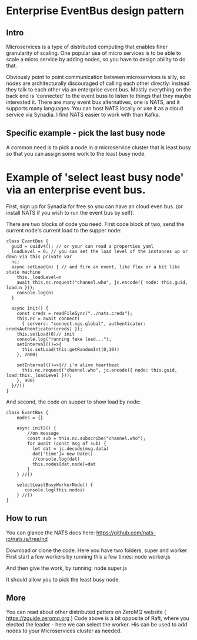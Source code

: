 # Enterprise EventBus design pattern

## Intro
Microservices is a type of distributed computing that enables finer granularity of scaling. 
One popular use of micro services is to be able to scale a micro service by adding nodes, so you have to design ability to do that.

Obviously point to point communication between microservices is silly, so nodes are architecturally discouraged of calling each other directly: instead they talk to each other via an enterprise event bus. Mostly everything on the back end is 'connected' to the event buss to listen to things that they maybe interested it. There are many event bus alternatives, one is NATS, and it supports many languages. You can host NATS locally or use it as a cloud service via Synadia. I find NATS easier to work with than Kafka.


## Specific example - pick the last busy node

A common need is to pick a node in *a* microservice cluster that is least busy so that you can assign some work to the least busy node.

# Example of 'select least busy node' via an enterprise event bus.
First, sign up for Synadia for free so you can have an cloud even bus. (or install NATS if you wish to run the event bus by self).

There are two blocks of code you need. First code block of two, send the current node's current load to the supper node:
```
class EventBus {
  guid = uuidv4(); // or your can read a properties yaml
 _loadLevel = 0; // you can set the load level of the instances up or down via this private var
  nc;
  async setLoad(n) { // and fire an event, like flux or a bit like state machine
    this._loadLevel=n
    await this.nc.request("channel.who", jc.encode({ node: this.guid, load:n }));
    console.log(n)
  }

  async init() {
    const creds = readFileSync("../nats.creds");
    this.nc = await connect(
      { servers: "connect.ngs.global", authenticator: credsAuthenticator(creds) });
    this.setLoad(0)// init
    console.log("running fake load...");
    setInterval(()=>{
      this.setLoad(this.getRandomInt(0,10))
    }, 2000)

    setInterval(()=>{// i'm alive heartbeat
      this.nc.request("channel.who", jc.encode({ node: this.guid, load:this._loadLevel }));
    }, 900)
  }//()
}
```


And second, the code on supper to show load by node:

```
class EventBus {
    nodes = {}

    async init2() {
        //on message
        const sub = this.nc.subscribe("channel.who");
        for await (const msg of sub) {
          let dat = jc.decode(msg.data)
          dat['time']= new Date()  
          //console.log(dat)
          this.nodes[dat.node]=dat
        }
    } //()

    selectLeastBusyWorkerNode() {
       console.log(this.nodes)
    } //()
}

```

## How to run

You can glance the NATS docs here: https://github.com/nats-io/nats.js/tree/nd

Download or clone the code. 
Here you have two folders, super and worker
First start a few workers by running this a few times: node worker.js

And then give the work, by running: node super.js

It should allow you to pick the least busy node.


## More

You can read about other distributed patters on ZeroMQ website ( https://zguide.zeromq.org )
Code above is a bit opposite of Raft, where you elected the leader - here we can select the worker. His can be used to add nodes to your Microservices cluster as needed.